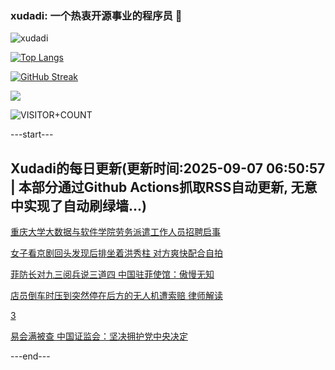 ### xudadi: 一个热衷开源事业的程序员 👋

![xudadi](https://github-readme-stats-git-masterorgs-github-readme-stats-team.vercel.app/api?username=xudadi)

[![Top Langs](https://github-readme-stats.vercel.app/api/top-langs/?username=xudadi)](https://github.com/anuraghazra/github-readme-stats)

[![GitHub Streak](https://streak-stats.demolab.com?user=xudadi&locale=zh_Hans)](https://git.io/streak-stats)

![](https://raw.githubusercontent.com/xudadi/xudadi/main/assets/github-contribution-grid-snake.svg)

![VISITOR+COUNT](https://komarev.com/ghpvc/?username=xudadi&label=VISITOR+COUNT)


---start---

## Xudadi的每日更新(更新时间:2025-09-07 06:50:57 | 本部分通过Github Actions抓取RSS自动更新, 无意中实现了自动刷绿墙...)

[重庆大学大数据与软件学院劳务派遣工作人员招聘启事](https://www.gongkaoleida.com/article/2606356)

[女子看京剧回头发现后排坐着洪秀柱 对方爽快配合自拍](https://m.163.com/news/article/K8Q399K1053469LG.html)

[菲防长对九三阅兵说三道四 中国驻菲使馆：傲慢无知](https://m.163.com/news/article/K8QA171J0001899O.html)

[店员倒车时压到突然停在后方的无人机遭索赔 律师解读](https://m.163.com/news/article/K8PR6H44051492T3.html)

[3](https://m.163.com/touch/news/sub/domestic)

[易会满被查 中国证监会：坚决拥护党中央决定](https://m.163.com/news/article/K8Q6AKHD0001899O.html)

---end---
